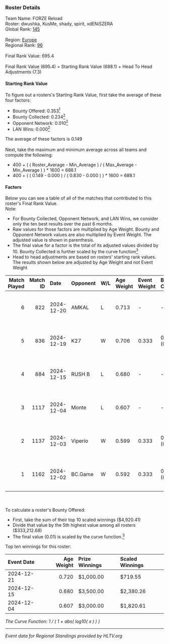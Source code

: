 ### Roster Details<br />
Team Name: FORZE Reload<br />
Roster: dwushka, KusMe, shady, spirit, xdENiSZERA<br />
Global Rank: [145](../../standings_global_2025_03_03.md)<br />
<br />
Region: [Europe]( ../../standings_europe_2025_03_03.md)<br />
Regional Rank: [96]( ../../standings_europe_2025_03_03.md)<br />
<br />
Final Rank Value:  695.4<br />
<br />
Final Rank Value (695.4) = Starting Rank Value (688.1) + Head To Head Adjustments (7.3)<br />

#### Starting Rank Value<br />
To figure out a rosters's Starting Rank Value, first take the average of these four factors:<br />
- Bounty Offered: 0.353[<sup>1</sup>](#table2)
- Bounty Collected: 0.234[<sup>2</sup>](#table1)
- Opponent Network: 0.010[<sup>2</sup>](#table1)
- LAN Wins: 0.000[<sup>2</sup>](#table1)

The average of these factors is 0.149<br />
<br />
Next, take the maximum and minimum average across all teams and compute the following:<br />
- 400 + ( ( Roster_Average - Min_Average ) / ( Max_Average - Min_Average ) ) * 1600 = 688.1
- 400 + ( ( 0.149 - 0.000 ) / ( 0.830 - 0.000 ) ) * 1600 = 688.1


#### Factors<br />
Below you can see a table of all of the matches that contributed to this roster's Final Rank Value.<br />
Note:<br />

- For Bounty Collected, Opponent Network, and LAN Wins, we consider only the ten best results over the past 6 months.
- Raw values for those factors are multiplied by Age Weight. Bounty and Opponent Network values are also multiplied by Event Weight. The adjusted value is shown in parenthesis.
- The final value for a factor is the total of its adjusted values divided by 10. Bounty Collected is further scaled by the curve function[<sup>3</sup>](#curveFunction)
- Head to head adjustments are based on rosters' starting rank values. The results shown below are adjusted by Age Weight and not Event Weight
<span id="table1"></span><br />


| Match Played | Match ID | Date       | Opponent | W/L | Age Weight | Event Weight | Bounty Collected | Opponent Network | LAN Wins  | H2H Adj. | Roster                                    |
| -: | -: | :- | :- | :- | :- | :- | :- | :- | :- | -: | :- |
|            6 |      822 | 2024-12-20 | AMKAL    | L   | 0.713      | -            | -                | -                | -         |    -9.32 | dwushka, KusMe, shady, spirit, xdENiSZERA |
|            5 |      836 | 2024-12-19 | K27      | W   | 0.706      | 0.333        | 0.004 (0.001)    | 0.141 (0.033)    | 0 (0.000) |    10.93 | dwushka, KusMe, shady, spirit, xdENiSZERA |
|            4 |      884 | 2024-12-15 | RUSH B   | L   | 0.680      | -            | -                | -                | -         |    -6.85 | dwushka, KusMe, shady, spirit, xdENiSZERA |
|            3 |     1117 | 2024-12-04 | Monte    | L   | 0.607      | -            | -                | -                | -         |    -6.87 | dwushka, KusMe, shady, spirit, xdENiSZERA |
|            2 |     1137 | 2024-12-03 | Viperio  | W   | 0.599      | 0.333        | 0.002 (0.000)    | 0.079 (0.016)    | 0 (0.000) |     7.31 | dwushka, KusMe, shady, spirit, xdENiSZERA |
|            1 |     1162 | 2024-12-02 | BC.Game  | W   | 0.592      | 0.333        | 0.021 (0.004)    | 0.269 (0.053)    | 0 (0.000) |    12.12 | dwushka, KusMe, shady, spirit, xdENiSZERA |

<br />
<span id="table2"></span><br />
To calculate a roster's Bounty Offered:<br />

- First, take the sum of their top 10 scaled winnings ($4,920.41)
- Divide that value by the 5th highest value among all rosters ($333,212.68)
- The final value (0.01) is scaled by the curve function.[<sup>3</sup>](#curveFunction)

Top ten winnings for this roster:<br />

| Event Date | Age Weight | Prize Winnings | Scaled Winnings |
| :- | -: | :- | :- |
| 2024-12-21 |      0.720 | $1,000.00      | $719.55         |
| 2024-12-15 |      0.680 | $3,500.00      | $2,380.26       |
| 2024-12-04 |      0.607 | $3,000.00      | $1,820.61       |


<span id="curveFunction"></span>_The Curve Function: 1 / ( 1 + abs( log10( x ) ) )_<br />

---
_Event data for Regional Standings provided by HLTV.org_<br />
